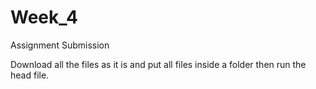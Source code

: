 # Week_4
Assignment Submission

Download all the files as it is and put all files inside a folder then run the head file. 
